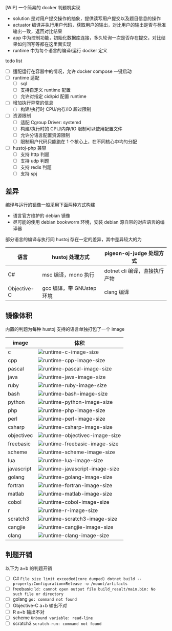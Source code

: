 [WIP] 一个简易的 docker 判题机实现

- solution 是对用户提交操作的抽象，提供读写用户提交以及题目信息的操作
- actuator 编译并执行用户代码，获取用户的输出，对比用户的输出是否与标准输出一致，返回对比结果
- app 中为控制功能，初始化数据库连接，多久轮询一次是否存在提交，对比结果如何回写等都在这里面实现
- runtime 中为每个语言的编译/运行 docker 定义

todo list

- [ ] 适配运行在容器中的情况，允许 docker compose 一键启动
- [ ] runtime 适配
  - [ ] sql
  - [ ] 支持自定义 runtime 配置
  - [ ] 允许对指定 cid/pid 配置 runtime
- [ ] 增加执行异常的信息
  - [ ] 构建/执行时 CPU/内存/IO 超过限制
- [ ] 资源限制
  - [ ] 适配 Cgroup Driver: systemd
  - [ ] 构建/执行时的 CPU/内存/IO 限制可以使用配置文件
  - [ ] 允许分语言配置资源限制
  - [ ] 限制用户代码只能跑在 1 个核心上，在不同核心中均匀分配
- [ ] hustoj-php 兼容
  - [ ] 支持 http 判题
  - [ ] 支持 udp 判题
  - [ ] 支持 redis 判题
  - [ ] 支持 spj

## 差异

编译与运行的镜像一般采用下面两种方式构建

- 语言官方维护的 debian 镜像
- 尽可能的使用 debian bookworm 环境，安装 debian 源自带的对应语言的编译器

部分语言的编译与执行同 hustoj 存在一定的差异，其中差异较大的为

| 语言        | hustoj 处理方式           | pigeon-oj-judge 处理方式      |
| ----------- | ------------------------- | ----------------------------- |
| C#          | msc 编译，mono 执行       | dotnet cli 编译，直接执行产物 |
| Objective-C | gcc 编译，带 GNUstep 环境 | clang 编译                    |

## 镜像体积

内置的判题为每种 hustoj 支持的语言单独打包了一个 image

| image      | 体积                                                                                                      |
| ---------- | --------------------------------------------------------------------------------------------------------- |
| c          | ![runtime-c-image-size](https://img.shields.io/docker/image-size/pigeonojdev/runtime-c)                   |
| cpp        | ![runtime-cpp-image-size](https://img.shields.io/docker/image-size/pigeonojdev/runtime-cpp)               |
| pascal     | ![runtime-pascal-image-size](https://img.shields.io/docker/image-size/pigeonojdev/runtime-pascal)         |
| java       | ![runtime-java-image-size](https://img.shields.io/docker/image-size/pigeonojdev/runtime-java)             |
| ruby       | ![runtime-ruby-image-size](https://img.shields.io/docker/image-size/pigeonojdev/runtime-ruby)             |
| bash       | ![runtime-bash-image-size](https://img.shields.io/docker/image-size/pigeonojdev/runtime-bash)             |
| python     | ![runtime-python-image-size](https://img.shields.io/docker/image-size/pigeonojdev/runtime-python)         |
| php        | ![runtime-php-image-size](https://img.shields.io/docker/image-size/pigeonojdev/runtime-php)               |
| perl       | ![runtime-perl-image-size](https://img.shields.io/docker/image-size/pigeonojdev/runtime-perl)             |
| csharp     | ![runtime-csharp-image-size](https://img.shields.io/docker/image-size/pigeonojdev/runtime-csharp)         |
| objectivec | ![runtime-objectivec-image-size](https://img.shields.io/docker/image-size/pigeonojdev/runtime-objectivec) |
| freebasic  | ![runtime-freebasic-image-size](https://img.shields.io/docker/image-size/pigeonojdev/runtime-freebasic)   |
| scheme     | ![runtime-scheme-image-size](https://img.shields.io/docker/image-size/pigeonojdev/runtime-scheme)         |
| lua        | ![runtime-lua-image-size](https://img.shields.io/docker/image-size/pigeonojdev/runtime-lua)               |
| javascript | ![runtime-javascript-image-size](https://img.shields.io/docker/image-size/pigeonojdev/runtime-javascript) |
| golang     | ![runtime-golang-image-size](https://img.shields.io/docker/image-size/pigeonojdev/runtime-golang)         |
| fortran    | ![runtime-fortran-image-size](https://img.shields.io/docker/image-size/pigeonojdev/runtime-fortran)       |
| matlab     | ![runtime-matlab-image-size](https://img.shields.io/docker/image-size/pigeonojdev/runtime-matlab)         |
| cobol      | ![runtime-cobol-image-size](https://img.shields.io/docker/image-size/pigeonojdev/runtime-cobol)           |
| r          | ![runtime-r-image-size](https://img.shields.io/docker/image-size/pigeonojdev/runtime-r)                   |
| scratch3   | ![runtime-scratch3-image-size](https://img.shields.io/docker/image-size/pigeonojdev/runtime-scratch3)     |
| cangjie    | ![runtime-cangjie-image-size](https://img.shields.io/docker/image-size/pigeonojdev/runtime-cangjie)       |
| clang      | ![runtime-clang-image-size](https://img.shields.io/docker/image-size/pigeonojdev/runtime-clang)           |

## 判题开销

以下为 a+b 的判题开销

- [ ] C# `File size limit exceeded(core dumped) dotnet build --property:Configuration=Release -o /mount/artifacts`
- [ ] freebasic `ld: cannot open output file build_result/main.bin: No such file or directory`
- [ ] golang `go: command not found`
- [ ] Objective-C a+b 输出不对
- [ ] R a+b 输出不对
- [ ] scheme `Unbound variable: read-line`
- [ ] scratch3 `scratch-run: command not found`
